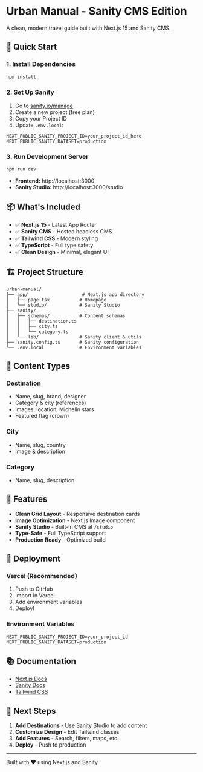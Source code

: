 # Urban Manual - Sanity CMS Edition

A clean, modern travel guide built with Next.js 15 and Sanity CMS.

## 🚀 Quick Start

### 1. Install Dependencies

```bash
npm install
```

### 2. Set Up Sanity

1. Go to [sanity.io/manage](https://sanity.io/manage)
2. Create a new project (free plan)
3. Copy your Project ID
4. Update `.env.local`:

```env
NEXT_PUBLIC_SANITY_PROJECT_ID=your_project_id_here
NEXT_PUBLIC_SANITY_DATASET=production
```

### 3. Run Development Server

```bash
npm run dev
```

- **Frontend:** http://localhost:3000
- **Sanity Studio:** http://localhost:3000/studio

## 📦 What's Included

- ✅ **Next.js 15** - Latest App Router
- ✅ **Sanity CMS** - Hosted headless CMS
- ✅ **Tailwind CSS** - Modern styling
- ✅ **TypeScript** - Full type safety
- ✅ **Clean Design** - Minimal, elegant UI

## 🏗️ Project Structure

```
urban-manual/
├── app/                    # Next.js app directory
│   ├── page.tsx           # Homepage
│   └── studio/            # Sanity Studio
├── sanity/
│   ├── schemas/           # Content schemas
│   │   ├── destination.ts
│   │   ├── city.ts
│   │   └── category.ts
│   └── lib/               # Sanity client & utils
├── sanity.config.ts       # Sanity configuration
└── .env.local             # Environment variables
```

## 📝 Content Types

### Destination
- Name, slug, brand, designer
- Category & city (references)
- Images, location, Michelin stars
- Featured flag (crown)

### City
- Name, slug, country
- Image & description

### Category
- Name, slug, description

## 🎨 Features

- **Clean Grid Layout** - Responsive destination cards
- **Image Optimization** - Next.js Image component
- **Sanity Studio** - Built-in CMS at `/studio`
- **Type-Safe** - Full TypeScript support
- **Production Ready** - Optimized build

## 🚢 Deployment

### Vercel (Recommended)

1. Push to GitHub
2. Import in Vercel
3. Add environment variables
4. Deploy!

### Environment Variables

```env
NEXT_PUBLIC_SANITY_PROJECT_ID=your_project_id
NEXT_PUBLIC_SANITY_DATASET=production
```

## 📚 Documentation

- [Next.js Docs](https://nextjs.org/docs)
- [Sanity Docs](https://www.sanity.io/docs)
- [Tailwind CSS](https://tailwindcss.com/docs)

## 🎯 Next Steps

1. **Add Destinations** - Use Sanity Studio to add content
2. **Customize Design** - Edit Tailwind classes
3. **Add Features** - Search, filters, maps, etc.
4. **Deploy** - Push to production

---

Built with ❤️ using Next.js and Sanity

